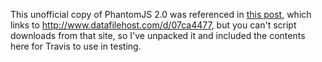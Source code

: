 This unofficial copy of PhantomJS 2.0 was referenced in 
[this post](https://groups.google.com/forum/#!msg/phantomjs/cgTH-jqCSGg/RGWsAHiVSZAJ),
which links to http://www.datafilehost.com/d/07ca4477, but you can't script
downloads from that site, so I've unpacked it and included the contents here
for Travis to use in testing.
